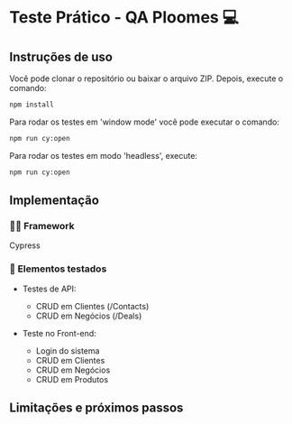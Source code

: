 # Teste Prático - QA Ploomes 💻

## Instruções de uso

Você pode clonar o repositório ou baixar o arquivo ZIP. Depois, execute o comando:

```bash
npm install
```

Para rodar os testes em 'window mode' você pode executar o comando:

```bash
npm run cy:open
```

Para rodar os testes em modo 'headless', execute:

```bash
npm run cy:open
```

## Implementação

### 👨‍💻 Framework

Cypress

### 💾 Elementos testados

- Testes de API:

  - CRUD em Clientes (/Contacts)
  - CRUD em Negócios (/Deals)

- Teste no Front-end:
  - Login do sistema
  - CRUD em Clientes
  - CRUD em Negócios
  - CRUD em Produtos

## Limitações e próximos passos
